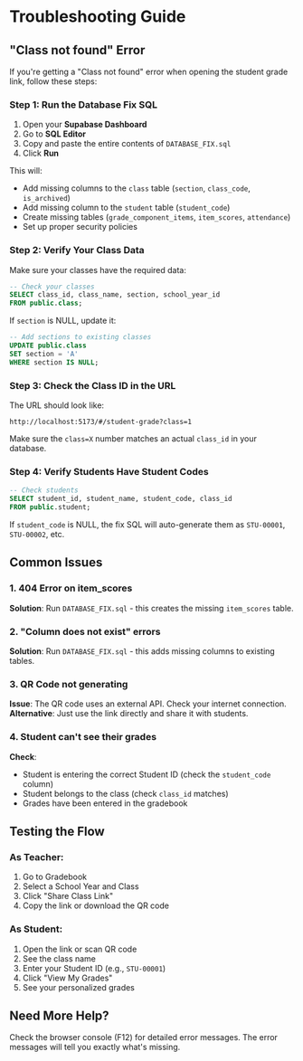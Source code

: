 # Troubleshooting Guide

## "Class not found" Error

If you're getting a "Class not found" error when opening the student grade link, follow these steps:

### Step 1: Run the Database Fix SQL

1. Open your **Supabase Dashboard**
2. Go to **SQL Editor**
3. Copy and paste the entire contents of `DATABASE_FIX.sql`
4. Click **Run**

This will:
- Add missing columns to the `class` table (`section`, `class_code`, `is_archived`)
- Add missing column to the `student` table (`student_code`)
- Create missing tables (`grade_component_items`, `item_scores`, `attendance`)
- Set up proper security policies

### Step 2: Verify Your Class Data

Make sure your classes have the required data:

```sql
-- Check your classes
SELECT class_id, class_name, section, school_year_id 
FROM public.class;
```

If `section` is NULL, update it:

```sql
-- Add sections to existing classes
UPDATE public.class 
SET section = 'A' 
WHERE section IS NULL;
```

### Step 3: Check the Class ID in the URL

The URL should look like:
```
http://localhost:5173/#/student-grade?class=1
```

Make sure the `class=X` number matches an actual `class_id` in your database.

### Step 4: Verify Students Have Student Codes

```sql
-- Check students
SELECT student_id, student_name, student_code, class_id 
FROM public.student;
```

If `student_code` is NULL, the fix SQL will auto-generate them as `STU-00001`, `STU-00002`, etc.

## Common Issues

### 1. 404 Error on item_scores
**Solution**: Run `DATABASE_FIX.sql` - this creates the missing `item_scores` table.

### 2. "Column does not exist" errors
**Solution**: Run `DATABASE_FIX.sql` - this adds missing columns to existing tables.

### 3. QR Code not generating
**Issue**: The QR code uses an external API. Check your internet connection.
**Alternative**: Just use the link directly and share it with students.

### 4. Student can't see their grades
**Check**:
- Student is entering the correct Student ID (check the `student_code` column)
- Student belongs to the class (check `class_id` matches)
- Grades have been entered in the gradebook

## Testing the Flow

### As Teacher:
1. Go to Gradebook
2. Select a School Year and Class
3. Click "Share Class Link"
4. Copy the link or download the QR code

### As Student:
1. Open the link or scan QR code
2. See the class name
3. Enter your Student ID (e.g., `STU-00001`)
4. Click "View My Grades"
5. See your personalized grades

## Need More Help?

Check the browser console (F12) for detailed error messages. The error messages will tell you exactly what's missing.
